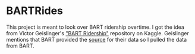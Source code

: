 # BARTRides

This project is meant to look over BART ridership overtime. I got the idea from Victor Geislinger's ["BART Ridership"](https://www.kaggle.com/datasets/mrgeislinger/bartridership?select=READ%2520ME.txt) repository on Kaggle. Geislinger mentions that BART provided the [source](http://64.111.127.166/origin-destination/) for their data so I pulled the data from BART.